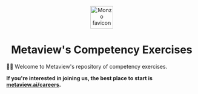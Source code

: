 <p align="center">
  <a href="https://www.monzo.com">
    <img alt="Monzo favicon" src="https://s3.eu-west-2.amazonaws.com/metaview-assets/metaview-symbol.png" width="60" />
  </a>
</p>
<h1 align="center">
    Metaview's Competency Exercises
</h1>

👋🏼 Welcome to Metaview's repository of competency exercises.

**If you're interested in joining us, the best place to start is [metaview.ai/careers](https://www.metaview.ai/careers).**
